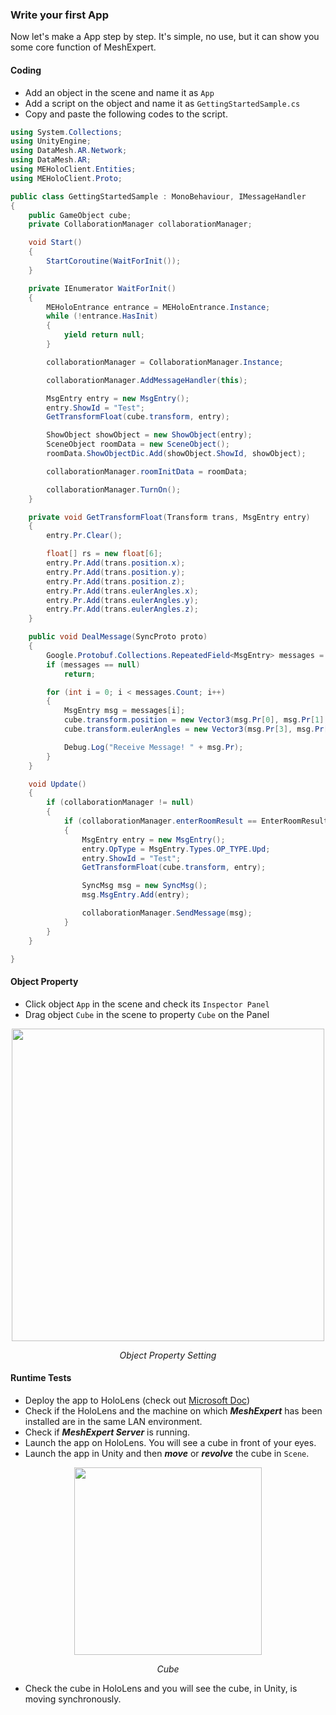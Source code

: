 ### Write your first App

Now let's make a App step by step. It's simple, no use, but it can show you some core function of MeshExpert. 

#### Coding

- Add an object in the scene and name it as `App`
- Add a script on the object and name it as `GettingStartedSample.cs`
- Copy and paste the following codes to the script.

```c#
using System.Collections;
using UnityEngine;
using DataMesh.AR.Network;
using DataMesh.AR;
using MEHoloClient.Entities;
using MEHoloClient.Proto;

public class GettingStartedSample : MonoBehaviour, IMessageHandler
{
    public GameObject cube;
    private CollaborationManager collaborationManager;

    void Start()
    {
        StartCoroutine(WaitForInit());
    }

    private IEnumerator WaitForInit()
    {
        MEHoloEntrance entrance = MEHoloEntrance.Instance;
        while (!entrance.HasInit)
        {
            yield return null;
        }

        collaborationManager = CollaborationManager.Instance;

        collaborationManager.AddMessageHandler(this);

        MsgEntry entry = new MsgEntry();
        entry.ShowId = "Test";
        GetTransformFloat(cube.transform, entry);

        ShowObject showObject = new ShowObject(entry);
        SceneObject roomData = new SceneObject();
        roomData.ShowObjectDic.Add(showObject.ShowId, showObject);

        collaborationManager.roomInitData = roomData;

        collaborationManager.TurnOn();
    }

    private void GetTransformFloat(Transform trans, MsgEntry entry)
    {
        entry.Pr.Clear();

        float[] rs = new float[6];
        entry.Pr.Add(trans.position.x);
        entry.Pr.Add(trans.position.y);
        entry.Pr.Add(trans.position.z);
        entry.Pr.Add(trans.eulerAngles.x);
        entry.Pr.Add(trans.eulerAngles.y);
        entry.Pr.Add(trans.eulerAngles.z);
    }

    public void DealMessage(SyncProto proto)
    {
        Google.Protobuf.Collections.RepeatedField<MsgEntry> messages = proto.SyncMsg.MsgEntry;
        if (messages == null)
            return;

        for (int i = 0; i < messages.Count; i++)
        {
            MsgEntry msg = messages[i];
            cube.transform.position = new Vector3(msg.Pr[0], msg.Pr[1], msg.Pr[2]);
            cube.transform.eulerAngles = new Vector3(msg.Pr[3], msg.Pr[4], msg.Pr[5]);

            Debug.Log("Receive Message! " + msg.Pr);
        }
    }

    void Update()
    {
        if (collaborationManager != null)
        {
            if (collaborationManager.enterRoomResult == EnterRoomResult.EnterRoomSuccess)
            {
                MsgEntry entry = new MsgEntry();
                entry.OpType = MsgEntry.Types.OP_TYPE.Upd;
                entry.ShowId = "Test";
                GetTransformFloat(cube.transform, entry);

                SyncMsg msg = new SyncMsg();
                msg.MsgEntry.Add(entry);

                collaborationManager.SendMessage(msg);
            }
        }
    }

}

```

#### Object Property

- Click object `App` in the scene and check its `Inspector Panel`
- Drag object `Cube` in the scene to property `Cube` on the Panel

<p align="center">
<img src="https://cloud.githubusercontent.com/assets/4099195/26623909/d198c5f2-4621-11e7-92c8-6594245976af.png" width="500">
<p align="center"><em>Object Property Setting</em></p>
</p>

#### Runtime Tests

- Deploy the app to HoloLens (check out [Microsoft Doc](https://docs.microsoft.com/en-us/hololens/hololens-install-apps))
- Check if the HoloLens and the machine on which **_MeshExpert_** has been installed are in the same LAN environment.
- Check if **_MeshExpert Server_** is running.
- Launch the app on HoloLens. You will see a cube in front of your eyes.
- Launch the app in Unity and then **_move_** or **_revolve_** the cube in `Scene`.

<p align="center">
<img src="https://cloud.githubusercontent.com/assets/4099195/26624011/29ee5596-4622-11e7-95dc-afedabdd64fc.png" width="300">
<p align="center"><em>Cube</em></p>
</p>

- Check the cube in HoloLens and you will see the cube, in Unity, is moving synchronously.